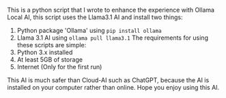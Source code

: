 This is a python script that I wrote to enhance the experience with Ollama Local AI, this script uses the Llama3.1 AI and install two things:
1. Python package 'Ollama' using `pip install ollama`
2. Llama 3.1 AI using `ollama pull llama3.1`
The requirements for using these scripts are simple:
1. Python 3.x installed
2. At least 5GB of storage
3. Internet (Only for the first run)

This AI is much safer than Cloud-AI such as ChatGPT, because the AI is installed on your computer rather than online.
Hope you enjoy using this AI.
